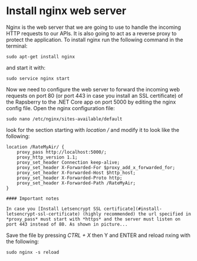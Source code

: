 # Install nginx web server

Nginx is the web server that we are going to use to handle the incoming HTTP requests to our APIs. It is also going to act as a reverse proxy to protect the application.
To install nginx run the following command in the terminal:

```
sudo apt-get install nginx
```

and start it with:

```
sudo service nginx start
```

Now we need to configure the web server to forward the incoming web requests on port 80 (or port 443 in case you install an SSL certificate) of the Rapsberry to the .NET Core app on port 5000 by editing the nginx config file. Open the nginx configuration file:

```
sudo nano /etc/nginx/sites-available/default
```

look for the section starting with *location /* and modify it to look like the following:

```
location /RateMyAir/ {
    proxy_pass http://localhost:5000/;
    proxy_http_version 1.1;
    proxy_set_header Connection keep-alive;
    proxy_set_header X-Forwarded-For $proxy_add_x_forwarded_for;
    proxy_set_header X-Forwarded-Host $http_host;
    proxy_set_header X-Forwarded-Proto http;
    proxy_set_header X-Forwarded-Path /RateMyAir;
}

#### Important notes

In case you [Install Letsencrypt SSL certificate](#install-letsencrypt-ssl-certificate) (highly recommended) the url specified in *proxy_pass* must start with *https* and the server must listen on port 443 instead of 80. As shown in picture...

```
Save the file by pressing *CTRL + X* then Y and ENTER and reload nxing with the following:

```
sudo nginx -s reload
```